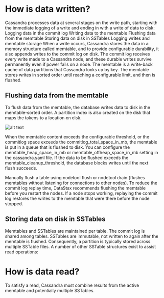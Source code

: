 # How is data written?
Cassandra processes data at several stages on the write path, 
starting with the immediate logging of a write and ending in with a write of data to disk:
Logging data in the commit log
Writing data to the memtable
Flushing data from the memtable
Storing data on disk in SSTables
Logging writes and memtable storage
When a write occurs, Cassandra stores the data in a memory structure called memtable, and to provide configurable durability, it also appends writes to the commit log on disk. The commit log receives every write made to a Cassandra node, and these durable writes survive permanently even if power fails on a node. The memtable is a write-back cache of data partitions that Cassandra looks up by key. The memtable stores writes in sorted order until reaching a configurable limit, and then is flushed.

## Flushing data from the memtable
To flush data from the memtable, the database writes data to disk in the memtable-sorted order. 
A partition index is also created on the disk that maps the tokens to a location on disk.

![alt text](https://github.com/adityakumar1309/coding/blob/master/images/cassandra_write.png)

When the memtable content exceeds the configurable threshold, or the commitlog space exceeds the commitlog_total_space_in_mb, 
the memtable is put in a queue that is flushed to disk. You can configure the memtable_heap_space_in_mb or 
memtable_offheap_space_in_mb setting in the cassandra.yaml file. If the data to be flushed exceeds the memtable_cleanup_threshold, 
the database blocks writes until the next flush succeeds.

Manually flush a table using nodetool flush or nodetool drain (flushes memtables without listening for connections to other nodes). To reduce the commit log replay time, DataStax recommends flushing the memtable before you restart the nodes. If a node stops working, replaying the commit log restores the writes to the memtable that were there before the node stopped.

## Storing data on disk in SSTables
Memtables and SSTables are maintained per table. The commit log is shared among tables. SSTables are immutable, not written to again after the memtable is flushed. Consequently, a partition is typically stored across multiple SSTable files. A number of other SSTable structures exist to assist read operations:

# How is data read?
To satisfy a read, Cassandra must combine results from the active memtable and potentially multiple SSTables.
